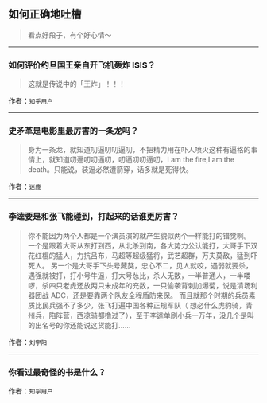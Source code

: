 ## 如何正确地吐槽

> 看点好段子，有个好心情～


 
---

### 如何评价约旦国王亲自开飞机轰炸 ISIS？

> 这就是传说中的「王炸」！！！


作者：`知乎用户`

---

### 史矛革是电影里最厉害的一条龙吗？

> 身为一条龙，就知道叨逼叨叨逼叨，不把精力用在吓人喷火这种有逼格的事情上，就知道叨逼叨叨逼叨，叨逼叨叨逼叨，I am the fire,I am the death。只能说，装逼必然遭箭穿，话多就是死得快。


作者：`迷鹿`

---

### 李逵要是和张飞能碰到，打起来的话谁更厉害？

> 你不能因为两个人都是一个演员演的就产生貌似两个一样能打的错觉啊。
> 一个是跟着大哥从东打到西，从北杀到南，各大势力公认能打，大哥手下双花红棍的猛人，力抗吕布，马超等超级猛将，武艺超群，万夫莫敌，猛到吓死人。
> 另一个是大哥手下头号藏獒，忠心不二，见人就咬，遇弱就要杀，遇强就被打，打小号牛逼，打大号怂比，杀人无数，一半普通人，一半喽啰，杀四只老虎还放两只未成年的充数，一只偷袭背刺加爆菊，说是清场利器团战 ADC，还是要靠两个队友全程盾防来保。
> 而且就那个时期的兵员素质比民兵强不了多少，张飞打遍中国各种正规军队（ 想必什么虎豹骑，青州兵，陷阵营，西凉骑都撸过了），至于李逵单刷小兵一万年，没几个是叫的出名号的你还能说这货能打……


作者：`刘宇阳`

---

### 你看过最奇怪的书是什么？

> 


作者：`知乎用户`